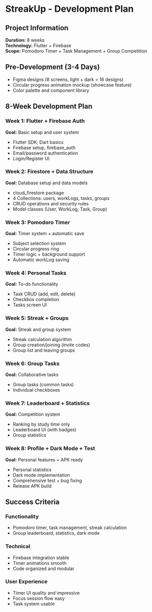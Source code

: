 # StreakUp - Development Plan

## Project Information
**Duration:** 8 weeks  
**Technology:** Flutter + Firebase  
**Scope:** Pomodoro Timer + Task Management + Group Competition

## Pre-Development (3-4 Days)
- Figma designs (8 screens, light + dark = 16 designs)
- Circular progress animation mockup (showcase feature)
- Color palette and component library

## 8-Week Development Plan

### Week 1: Flutter + Firebase Auth
**Goal:** Basic setup and user system
- Flutter SDK, Dart basics
- Firebase setup, firebase_auth
- Email/password authentication
- Login/Register UI

### Week 2: Firestore + Data Structure
**Goal:** Database setup and data models
- cloud_firestore package
- 4 Collections: users, workLogs, tasks, groups
- CRUD operations and security rules
- Model classes (User, WorkLog, Task, Group)

### Week 3: Pomodoro Timer
**Goal:** Timer system + automatic save
- Subject selection system
- Circular progress ring
- Timer logic + background support
- Automatic workLog saving

### Week 4: Personal Tasks
**Goal:** To-do functionality
- Task CRUD (add, edit, delete)
- Checkbox completion
- Tasks screen UI

### Week 5: Streak + Groups
**Goal:** Streak and group system
- Streak calculation algorithm
- Group creation/joining (invite codes)
- Group list and leaving groups

### Week 6: Group Tasks
**Goal:** Collaborative tasks
- Group tasks (common tasks)
- Individual checkboxes

### Week 7: Leaderboard + Statistics
**Goal:** Competition system
- Ranking by study time only
- Leaderboard UI (with badges)
- Group statistics

### Week 8: Profile + Dark Mode + Test
**Goal:** Personal features + APK ready
- Personal statistics
- Dark mode implementation
- Comprehensive test + bug fixing
- Release APK build

## Success Criteria

### Functionality
- Pomodoro timer, task management, streak calculation
- Group leaderboard, statistics, dark mode

### Technical
- Firebase integration stable
- Timer animations smooth
- Code organized and modular

### User Experience
- Timer UI quality and impressive
- Focus session flow easy
- Task system usable